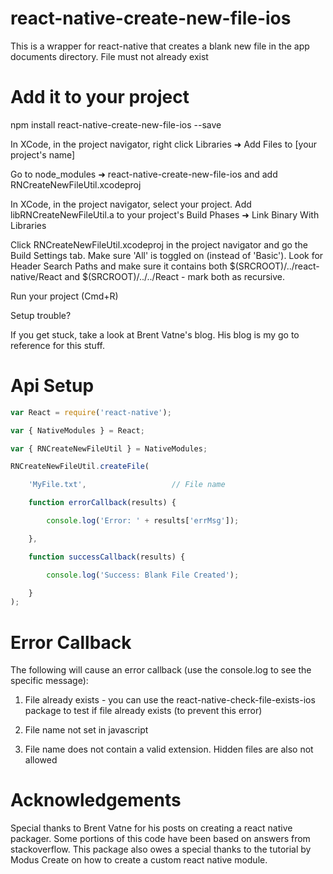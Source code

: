 # react-native-create-new-file-ios

This is a wrapper for react-native that creates a blank new file in the app documents directory. File must not already exist

# Add it to your project

npm install react-native-create-new-file-ios --save

In XCode, in the project navigator, right click Libraries ➜ Add Files to [your project's name]

Go to node_modules ➜ react-native-create-new-file-ios and add RNCreateNewFileUtil.xcodeproj

In XCode, in the project navigator, select your project. Add libRNCreateNewFileUtil.a to your project's Build Phases ➜ Link Binary With Libraries

Click RNCreateNewFileUtil.xcodeproj in the project navigator and go the Build Settings tab. Make sure 'All' is toggled on (instead of 'Basic'). Look for Header Search Paths and make sure it contains both $(SRCROOT)/../react-native/React and $(SRCROOT)/../../React - mark both as recursive.

Run your project (Cmd+R)

Setup trouble?

If you get stuck, take a look at Brent Vatne's blog. His blog is my go to reference for this stuff.

# Api Setup

```javascript
var React = require('react-native');

var { NativeModules } = React;

var { RNCreateNewFileUtil } = NativeModules;

RNCreateNewFileUtil.createFile(

    'MyFile.txt',                   // File name

    function errorCallback(results) {

        console.log('Error: ' + results['errMsg']);

    },

    function successCallback(results) {

        console.log('Success: Blank File Created');

    }
);
```

# Error Callback

The following will cause an error callback (use the console.log to see the specific message):

1) File already exists - you can use the react-native-check-file-exists-ios package to test if file already exists (to prevent this error)

2) File name not set in javascript

3) File name does not contain a valid extension. Hidden files are also not allowed

# Acknowledgements

Special thanks to Brent Vatne for his posts on creating a react native packager. Some portions of this code have been based on answers from stackoverflow. This package also owes a special thanks to the tutorial by Modus Create on how to create a custom react native module.
